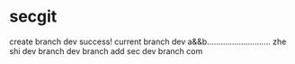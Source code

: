 # secgit
create branch dev success!
current branch dev
a&&b............................
zhe shi dev branch
dev branch add sec
dev branch com